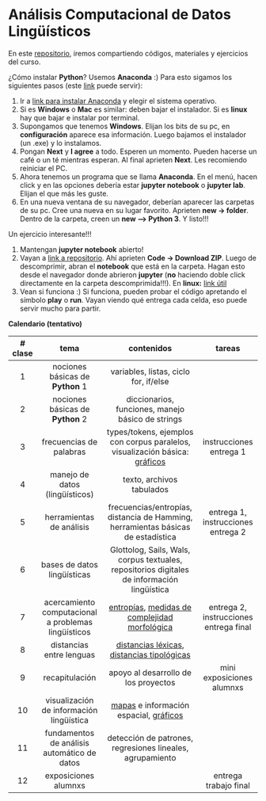 # Análisis Computacional de Datos Lingüísticos

En este [repositorio](https://github.com/javiervz/analisis-datos-magister), iremos compartiendo códigos, materiales y ejercicios del curso. 

¿Cómo instalar **Python**? Usemos **Anaconda** :) Para esto sigamos los siguientes pasos (este [link](https://medium.com/saturdays-ai/empezando-a-usar-jupyter-notebook-para-python-parte-1-instalaci%C3%B3n-94e97b4c5f37) puede servir):

1. Ir a [link para instalar Anaconda](https://docs.anaconda.com/anaconda/install/) y elegir el sistema operativo.
2. Si es **Windows** o **Mac** es similar: deben bajar el instalador. Si es **linux** hay que bajar e instalar por terminal.
3. Supongamos que tenemos **Windows**. Elijan los bits de su pc, en **configuración** aparece esa información. Luego bajamos el instalador (un .exe) y lo instalamos.
4. Pongan **Next** y **I agree** a todo. Esperen un momento. Pueden hacerse un café o un té mientras esperan. Al final aprieten **Next**. Les recomiendo reiniciar el PC.
5. Ahora tenemos un programa que se llama **Anaconda**. En el menú, hacen click y en las opciones debería estar **jupyter notebook** o **jupyter lab**. Elijan el que más les guste. 
6. En una nueva ventana de su navegador, deberían aparecer las carpetas de su pc. Cree una nueva en su lugar favorito. Aprieten **new -> folder**. Dentro de la carpeta, creen un **new --> Python 3**. Y listo!!!

Un ejercicio interesante!!!

1. Mantengan **jupyter notebook** abierto!
2. Vayan a [link a repositorio](https://github.com/javiervz/analisis-datos-magister). Ahí aprieten **Code -> Download ZIP**. Luego de descomprimir, abran el **notebook** que está en la carpeta. Hagan esto desde el navegador donde abrieron **jupyter** (**no** haciendo doble click directamente en la carpeta descomprimida!!!). En **linux:** [link útil](https://docs.github.com/en/github/creating-cloning-and-archiving-repositories/cloning-a-repository)
3. Vean si funciona :) Si funciona, pueden probar el código apretando el símbolo **play** o **run**. Vayan viendo qué entrega cada celda, eso puede servir mucho para partir.

**Calendario (tentativo)**

| # clase | tema | contenidos | tareas |
| :-: | :-: | :-: | :-: |
| 1 | nociones básicas de **Python** 1 | variables, listas, ciclo for, if/else |
| 2 | nociones básicas de **Python** 2 | diccionarios, funciones, manejo básico de strings |
| 3 | frecuencias de palabras | types/tokens, ejemplos con corpus paralelos, visualización básica: [gráficos](https://matplotlib.org/) | instrucciones entrega 1 |
| 4 | manejo de datos (lingüísticos) | texto, archivos tabulados |
| 5 | herramientas de análisis | frecuencias/entropías, distancia de Hamming, herramientas básicas de estadística | entrega 1, instrucciones entrega 2 |
| 6 | bases de datos lingüísticas | Glottolog, Sails, Wals, corpus textuales, repositorios digitales de información lingüística |
| 7 | acercamiento computacional a problemas lingüísticos | [entropías](https://www.mdpi.com/1099-4300/19/6/275), [medidas de complejidad morfológica](https://aclanthology.org/W16-4117.pdf) | entrega 2, instrucciones entrega final |
| 8 | distancias entre lenguas | [distancias léxicas](https://watermark.silverchair.com/coli_a_00073.pdf?token=AQECAHi208BE49Ooan9kkhW_Ercy7Dm3ZL_9Cf3qfKAc485ysgAAAqAwggKcBgkqhkiG9w0BBwagggKNMIICiQIBADCCAoIGCSqGSIb3DQEHATAeBglghkgBZQMEAS4wEQQMbfZMpGdg1bg-1FJbAgEQgIICUxsAf6P1rop5QGTdPZXH_PeC83zLFBpZoCoDl_9g5RisYc7n2lJr1A3PnQpClblVxPdaRSxs0-PTBl_cPlqgaEz3Z6-xLuImJ4V5xTLmJH4DwsVXDI7unZfcYe9IU3hDXbthvnM_5dAHqO-9_ZKraooA_AbHSHbWs4dijil5es9lwRzzHkS7v4J_oUBJhPsQ_QJdFYjVr8HxLvs1zx8bvwHsdBTDFrdUcp8Vwp5MfVc7plA_f1olgjfKD8WFKqvoftv2yyO_mHYeWeMdi0-g4a1_Xe3Y4NR2pqEokMRTvE307ZZ6dZc1Oky8flHJj2D036NXNH0qo9qqd-Yy-xYkWeg_B8UL6yf64RpDoGqj9f9ur8JBVlBe1WgKDPbZy5oXv-Mt2zsoqnWo20vAuwZQCxXQBufa9t7ioV5EPdjYbmKyZRsf9aqxdf7PG82SZh5CUJDtnfLzac2xmDCXfG8LyVHr638uZz7jRSrbGkLTdlzuGLutWCUfVlTG3HAhQeGsWrigYYAs6hbEOb6ILfd0i1p0LGuwscSFPTdizXVwyHzqDprpcMk_7ZXRg7BLJIOPSkID6lbCMiB-APSJHIINr_2zMWW3j9Q4dE2YJfQtVGuZhacZEzl8PCd7nlh5DD1YHQEYDe-pSGV7ssqHES8bx1A8dEfITa9d66kc_QJljTorox29vANZWGsGZWxv1cRPXUHLuP9VFzZOV2HLrK7rguodDBc5ZNW5hJ1L-gN7w5iFiPrDBoIBYjBl9Yp-vJyrJit6cBnqbS5W4UnI5DDCruiu8NA), [distancias tipológicas](https://cl.lingfil.uu.se/~harald/hhpub/vangijnetal_south-america-river2017.pdf) |
| 9 | recapitulación | apoyo al desarrollo de los proyectos | mini exposiciones alumnxs |
| 10 | visualización de información lingüística | [mapas](https://geopandas.org/) e información espacial, [gráficos](https://matplotlib.org/) |
| 11 | fundamentos de análisis automático de datos | detección de patrones, regresiones lineales, agrupamiento |
| 12 | exposiciones alumnxs | | entrega trabajo final